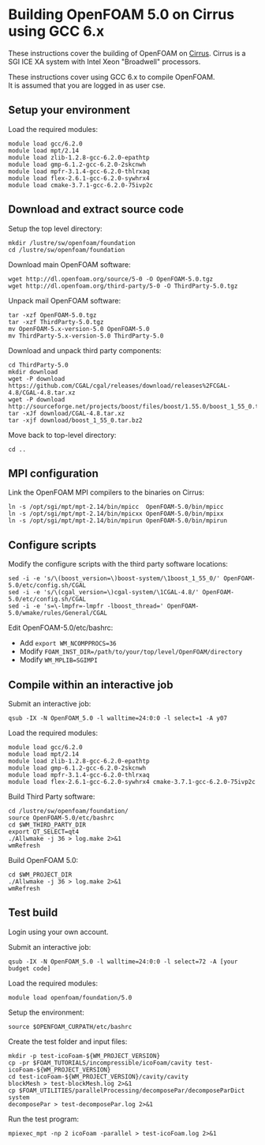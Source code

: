 Building OpenFOAM 5.0 on Cirrus using GCC 6.x
=============================================

These instructions cover the building of OpenFOAM on [Cirrus](http://www.cirrus.ac.uk).
Cirrus is a SGI ICE XA system with Intel Xeon "Broadwell" processors.

These instructions cover using GCC 6.x to compile OpenFOAM.<br>
It is assumed that you are logged in as user cse.

Setup your environment
----------------------

Load the required modules:

    module load gcc/6.2.0
    module load mpt/2.14
    module load zlib-1.2.8-gcc-6.2.0-epathtp
    module load gmp-6.1.2-gcc-6.2.0-2skcnwh
    module load mpfr-3.1.4-gcc-6.2.0-thlrxaq 
    module load flex-2.6.1-gcc-6.2.0-sywhrx4
    module load cmake-3.7.1-gcc-6.2.0-75ivp2c 


Download and extract source code
--------------------------------

Setup the top level directory:

    mkdir /lustre/sw/openfoam/foundation
    cd /lustre/sw/openfoam/foundation

Download main OpenFOAM software:

    wget http://dl.openfoam.org/source/5-0 -O OpenFOAM-5.0.tgz
    wget http://dl.openfoam.org/third-party/5-0 -O ThirdParty-5.0.tgz

Unpack mail OpenFOAM software:

    tar -xzf OpenFOAM-5.0.tgz
    tar -xzf ThirdParty-5.0.tgz
    mv OpenFOAM-5.x-version-5.0 OpenFOAM-5.0
    mv ThirdParty-5.x-version-5.0 ThirdParty-5.0

Download and unpack third party components:

    cd ThirdParty-5.0
    mkdir download
    wget -P download https://github.com/CGAL/cgal/releases/download/releases%2FCGAL-4.8/CGAL-4.8.tar.xz
    wget -P download http://sourceforge.net/projects/boost/files/boost/1.55.0/boost_1_55_0.tar.bz2
    tar -xJf download/CGAL-4.8.tar.xz
    tar -xjf download/boost_1_55_0.tar.bz2

Move back to top-level directory:

    cd ..

MPI configuration
-----------------

Link the OpenFOAM MPI compilers to the binaries on Cirrus:

    ln -s /opt/sgi/mpt/mpt-2.14/bin/mpicc  OpenFOAM-5.0/bin/mpicc
    ln -s /opt/sgi/mpt/mpt-2.14/bin/mpicxx OpenFOAM-5.0/bin/mpixx
    ln -s /opt/sgi/mpt/mpt-2.14/bin/mpirun OpenFOAM-5.0/bin/mpirun

Configure scripts
-----------------

Modify the configure scripts with the third party software locations:

    sed -i -e 's/\(boost_version=\)boost-system/\1boost_1_55_0/' OpenFOAM-5.0/etc/config.sh/CGAL
    sed -i -e 's/\(cgal_version=\)cgal-system/\1CGAL-4.8/' OpenFOAM-5.0/etc/config.sh/CGAL
    sed -i -e 's=\-lmpfr=-lmpfr -lboost_thread=' OpenFOAM-5.0/wmake/rules/General/CGAL

Edit OpenFOAM-5.0/etc/bashrc:

* Add `export WM_NCOMPPROCS=36`
* Modify `FOAM_INST_DIR=/path/to/your/top/level/OpenFOAM/directory`
* Modify `WM_MPLIB=SGIMPI`

Compile within an interactive job
---------------------------------

Submit an interactive job:

    qsub -IX -N OpenFOAM_5.0 -l walltime=24:0:0 -l select=1 -A y07

Load the required modules:

    module load gcc/6.2.0
    module load mpt/2.14
    module load zlib-1.2.8-gcc-6.2.0-epathtp
    module load gmp-6.1.2-gcc-6.2.0-2skcnwh
    module load mpfr-3.1.4-gcc-6.2.0-thlrxaq 
    module load flex-2.6.1-gcc-6.2.0-sywhrx4 cmake-3.7.1-gcc-6.2.0-75ivp2c 

Build Third Party software:

    cd /lustre/sw/openfoam/foundation/
    source OpenFOAM-5.0/etc/bashrc
    cd $WM_THIRD_PARTY_DIR
    export QT_SELECT=qt4
    ./Allwmake -j 36 > log.make 2>&1
    wmRefresh

Build OpenFOAM 5.0:

    cd $WM_PROJECT_DIR
    ./Allwmake -j 36 > log.make 2>&1
    wmRefresh
    
Test build
----------

Login using your own account.

Submit an interactive job:

    qsub -IX -N OpenFOAM_5.0 -l walltime=24:0:0 -l select=72 -A [your budget code]

Load the required modules:

    module load openfoam/foundation/5.0

Setup the environment:

    source $OPENFOAM_CURPATH/etc/bashrc
    
Create the test folder and input files: 

    mkdir -p test-icoFoam-${WM_PROJECT_VERSION}
    cp -pr $FOAM_TUTORIALS/incompressible/icoFoam/cavity test-icoFoam-${WM_PROJECT_VERSION}
    cd test-icoFoam-${WM_PROJECT_VERSION}/cavity/cavity
    blockMesh > test-blockMesh.log 2>&1
    cp $FOAM_UTILITIES/parallelProcessing/decomposePar/decomposeParDict system
    decomposePar > test-decomposePar.log 2>&1

Run the test program:

    mpiexec_mpt -np 2 icoFoam -parallel > test-icoFoam.log 2>&1
